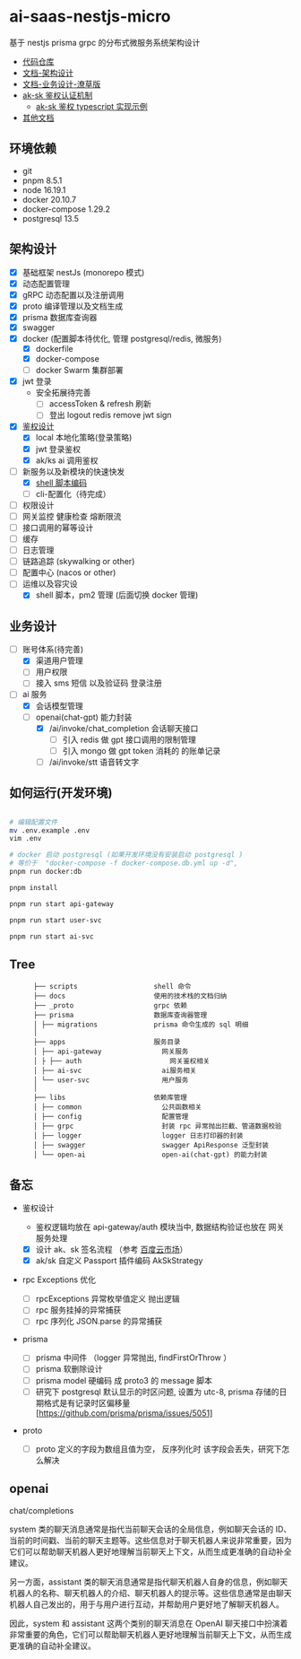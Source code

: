 <!--
 * @Author: hsycc
 * @Date: 2023-04-19 12:43:27
 * @LastEditTime: 2023-05-19 11:03:51
 * @Description:
 *
-->

# ai-saas-nestjs-micro

基于 nestjs prisma grpc 的分布式微服务系统架构设计

- [代码仓库](https://github.com/hsycc/ai-saas-nestjs-micro/tree/main)
- [文档-架构设计](https://cx0mxc554e.feishu.cn/docx/WjpPdDxcdoJv4hxTjeGcTWeOnXf)
- [文档-业务设计-潦草版](https://cx0mxc554e.feishu.cn/docx/To9JdneosoGUebxGLtrcVOrFnBc)
- [ak-sk 鉴权认证机制](./docs/ak-sk%E9%89%B4%E6%9D%83%E8%AE%A4%E8%AF%81%E6%9C%BA%E5%88%B6.md)
  - [ak-sk 鉴权 typescript 实现示例](./docs/ak-sk%E9%89%B4%E6%9D%83typescript%E5%AE%9E%E7%8E%B0%E7%A4%BA%E4%BE%8B.ts)
- [其他文档]('./docs')

## 环境依赖

- git
- pnpm 8.5.1
- node 16.19.1
- docker 20.10.7
- docker-compose 1.29.2
- postgresql 13.5

## 架构设计

- [x] 基础框架 nestJs (monorepo 模式)
- [x] 动态配置管理
- [x] gRPC 动态配置以及注册调用
- [x] proto 编译管理以及文档生成
- [x] prisma 数据库查询器
- [x] swagger
- [x] docker (配置脚本待优化, 管理 postgresql/redis, 微服务)
  - [x] dockerfile
  - [x] docker-compose
  - [ ] docker Swarm 集群部署
- [x] jwt 登录
  - 安全拓展待完善
    - [ ] accessToken & refresh 刷新
    - [ ] 登出 logout redis remove jwt sign
- [x] [鉴权设计](./apps/api-gateway/src/auth/)
  - [x] local 本地化策略(登录策略)
  - [x] jwt 登录鉴权
  - [x] ak/ks ai 调用鉴权
- [ ] 新服务以及新模块的快速快发
  - [x] [shell 脚本编码 ]('./scripts/develop-cli.md')
  - [ ] cli-配置化（待完成）
- [ ] 权限设计
- [ ] 网关监控 健康检查 熔断限流
- [ ] 接口调用的幂等设计
- [ ] 缓存
- [ ] 日志管理
- [ ] 链路追踪 (skywalking or other)
- [ ] 配置中心 (nacos or other)
- [ ] 运维以及容灾设
  - [x] shell 脚本，pm2 管理 (后面切换 docker 管理)

## 业务设计

- [ ] 账号体系(待完善)
  - [x] 渠道用户管理
  - [ ] 用户权限
  - [ ] 接入 sms 短信 以及验证码 登录注册
- [ ] ai 服务
  - [x] 会话模型管理
  - [ ] openai(chat-gpt) 能力封装
    - [x] /ai/invoke/chat_completion 会话聊天接口
      - [ ] 引入 redis 做 gpt 接口调用的限制管理
      - [ ] 引入 mongo 做 gpt token 消耗的 的账单记录
    - [ ] /ai/invoke/stt 语音转文字

## 如何运行(开发环境)

```bash

# 编辑配置文件
mv .env.example .env
vim .env

# docker 启动 postgresql (如果开发环境没有安装启动 postgresql )
# 等价于  "docker-compose -f docker-compose.db.yml up -d",
pnpm run docker:db

pnpm install

pnpm run start api-gateway

pnpm run start user-svc

pnpm run start ai-svc

```

## Tree

```
      ├── scripts                   shell 命令
      ├── docs                      使用的技术栈的文档归纳
      ├── _proto                    grpc 依赖
      ├── prisma                    数据库查询器管理
      │ ├── migrations              prisma 命令生成的 sql 明细
      │
      ├── apps                      服务目录
      │ ├── api-gateway               网关服务
      │ ├ ├── auth                      网关鉴权相关
      │ ├── ai-svc                    ai服务相关
      │ └── user-svc                  用户服务
      │
      ├── libs                      依赖库管理
      │ ├── common                    公共函数相关
      │ ├── config                    配置管理
      │ ├── grpc                      封装 rpc 异常抛出拦截、管道数据校验
      │ ├── logger                    logger 日志打印器的封装
      │ ├── swagger                   swagger ApiResponse 泛型封装
      │ └── open-ai                   open-ai(chat-gpt) 的能力封装

```

## 备忘

- 鉴权设计

  - 鉴权逻辑均放在 api-gateway/auth 模块当中, 数据结构验证也放在 网关服务处理
  - [x] 设计 ak、sk 签名流程 （参考 [百度云市场](https://cloud.baidu.com/doc/Reference/s/Njwvz1wot)）
  - [x] ak/sk 自定义 Passport 插件编码 AkSkStrategy

- rpc Exceptions 优化

  - [ ] rpcExceptions 异常枚举值定义 抛出逻辑
  - [ ] rpc 服务挂掉的异常捕获
  - [ ] rpc 序列化 JSON.parse 的异常捕获

- prisma

  - [ ] prisma 中间件 （logger 异常抛出, findFirstOrThrow ）
  - [ ] prisma 软删除设计
  - [ ] prisma model 硬编码 成 proto3 的 message 脚本
  - [ ] 研究下 postgresql 默认显示的时区问题, 设置为 utc-8, prisma 存储的日期格式是有记录时区偏移量[https://github.com/prisma/prisma/issues/5051]

- proto
  - [ ] proto 定义的字段为数组且值为空， 反序列化时 该字段会丢失，研究下怎么解决

## openai

chat/completions

system 类的聊天消息通常是指代当前聊天会话的全局信息，例如聊天会话的 ID、当前的时间戳、当前的聊天主题等。这些信息对于聊天机器人来说非常重要，因为它们可以帮助聊天机器人更好地理解当前聊天上下文，从而生成更准确的自动补全建议。

另一方面，assistant 类的聊天消息通常是指代聊天机器人自身的信息，例如聊天机器人的名称、聊天机器人的介绍、聊天机器人的提示等。这些信息通常是由聊天机器人自己发出的，用于与用户进行互动，并帮助用户更好地了解聊天机器人。

因此，system 和 assistant 这两个类别的聊天消息在 OpenAI 聊天接口中扮演着非常重要的角色，它们可以帮助聊天机器人更好地理解当前聊天上下文，从而生成更准确的自动补全建议。
